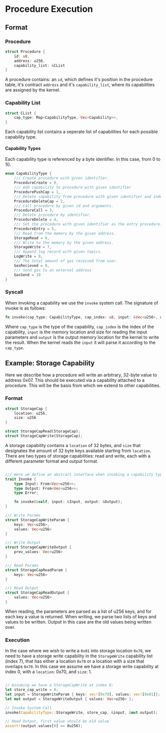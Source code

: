# Procedure Execution

## Format
### Procedure
```rust
struct Procedure {
    id: u8,
    address: u256,
    capability_list: &CList
}
```
A procedure contains: an `id`, which defines it's position in the procedure table, it's contract `address` and it's `capability_list`, where its capabilities are assigned by the kernel.

### Capability List
```rust
struct CList {
    cap_type: Map<CapabilityType, Vec<Capability>>,
}
```

Each capability list contains a seperate list of capabilities for each possible capability type.

#### Capability Types
Each capability type is referenced by a byte identifier. In this case, from 0 to 10.
```rust
enum CapabilityType {
    /// Create procedure with given identifier.
    ProcedureCreate = 0, 
    /// Add capability to procedure with given identifier
    ProcedurePushCap = 1,
    /// Delete capability from procedure with given identifier and index
    ProcedureDeleteCap = 2,
    /// Call procedure by given id and arguments.
    ProcedureCall = 3,
    /// Delete procedure by identifier.
    ProcedureDelete = 4,
    /// Set the procedure with given identifier as the entry procedure.
    ProcedureEntry = 5,
    /// Read from the memory by the given address.
    StorageRead = 6,
    /// Write to the memory by the given address.
    StorageWrite = 7,
    /// Append log record with given topics.
    LogWrite = 8,
    /// The total amount of gas received from user.
    GasRecieved = 9,
    /// Send gas to an external address
    GasSend = 10
}
```

### Syscall

When invoking a capability we use the `invoke` system call. The signature of invoke is as follows:
```rust
fn invoke(cap_type: CapabilityType, cap_index: u8, input: &Vec<u256>, output: &mut Vec<u256>)
```
Where `cap_type` is the type of the capability, `cap_index` is the index of the capability, `input` is the memory location and size for reading the input parameters and `output` is the output memory location for the kernel to write the result. When the kernel reads the `input` it will parse it according to the `cap_type`.

## Example: Storage Capability
Here we describe how a procedure will write an arbitrary, 32-byte value to address 0x07. This should be executed via a capability attached to a procedure. This will be the basis from which we extend to other capabilities.

### Format
``` rust
struct StorageCap {
    location: u256,
    size: u256
}

struct StorageCapRead(StorageCap);
struct StorageCapWrite(StorageCap);

```

A storage capability contains a `location` of 32 bytes, and `size` that designates the amount of 32 byte keys available starting from `location`. There are two types of storage capabilities: read and write, each with a different parameter format and output format.

```rust

/// Here we define an abstract interface when invoking a capability type.
trait Invoke {
    type Input: From<Vec<u256>>;
    type Output: From<Vec<u256>>;
    type Error;

    fn invoke(&self, input: &Input, output: &Output);
}

/// Write Params
struct StorageCapWriteParam {
    keys: Vec<u256>,
    values: Vec<u256>
}

/// Write Output
struct StorageCapWriteOutput {
    prev_values: Vec<u256>
}

/// Read Params
struct StorageCapReadParam {
    keys: Vec<u256>
}

/// Read Output
struct StorageCapReadOutput {
    values: Vec<u256>
}

```

When reading, the parameters are parsed as a list of u256 keys, and for each key a value is returned. When writing, we parse two lists of keys and values to be written. Output in this case are the old values being written over. 

### Execution

In the case where we wish to write a `0x01` into storage location `0x70`, we need to have a storage write capability in the `StorageWrite` capability list (index 7), that has either a location `0x70` or a location with a size that overlaps `0x70`. In this case we assume we have a storage write capability at index 0, with a `location`: 0x70, and `size`: 1.

```rust

// Assuming we have a StorageCapWrite at index 0;
let store_cap_write = 0;
let input = StorageWriteParam { keys: vec![0x70], values: vec![0x01]};
let mut output = StorageWriteOutput { values: Vec<u256> };

// Invoke System Call
invoke(CapabilityType::StorageWrite, store_cap, &input, &mut output);

// Read Output, first value should be old value
assert!(output.values[0] == 0u256);

```











